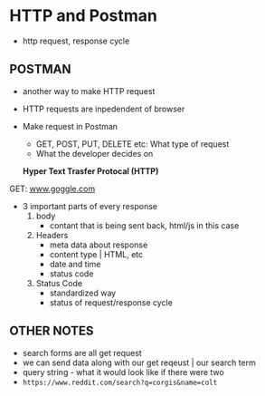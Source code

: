 # HTTP and Postman
- http request, response cycle

## POSTMAN
- another way to make HTTP request
- HTTP requests are inpedendent of browser

- Make request in Postman
  - GET, POST, PUT, DELETE etc: What type of request
  - What the developer decides on

  **Hyper Text Trasfer Protocal (HTTP)**

GET: www.goggle.com
- 3 important parts of every response
  1.  body
      - contant that is being sent back, html/js in this case
  2. Headers
      - meta data about response
      - content type | HTML, etc
      - date and time
      - status code
  3. Status Code 
      - standardized way 
      - status of request/response cycle

## OTHER NOTES
- search forms are all get request
- we can send data along with our get reqeust | our search term
- query string - what it would look like if there were two
- ```https://www.reddit.com/search?q=corgis&name=colt```


